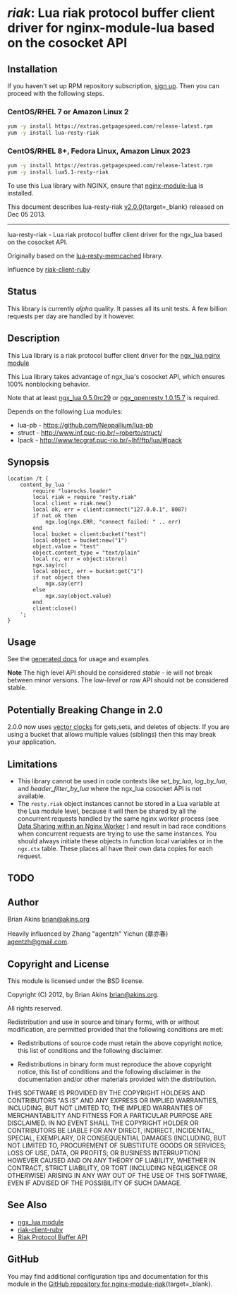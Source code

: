 # *riak*: Lua riak protocol buffer client driver for nginx-module-lua based on the cosocket API


## Installation

If you haven't set up RPM repository subscription, [sign up](https://www.getpagespeed.com/repo-subscribe). Then you can proceed with the following steps.

### CentOS/RHEL 7 or Amazon Linux 2

```bash
yum -y install https://extras.getpagespeed.com/release-latest.rpm
yum -y install lua-resty-riak
```

### CentOS/RHEL 8+, Fedora Linux, Amazon Linux 2023

```bash
yum -y install https://extras.getpagespeed.com/release-latest.rpm
yum -y install lua5.1-resty-riak
```


To use this Lua library with NGINX, ensure that [nginx-module-lua](../modules/lua.md) is installed.

This document describes lua-resty-riak [v2.0.0](https://github.com/bakins/lua-resty-riak/releases/tag/v2.0.0){target=_blank} 
released on Dec 05 2013.
    
<hr />

lua-resty-riak - Lua riak protocol buffer client driver for the ngx_lua
based on the cosocket API.

Originally based on the
[lua-resty-memcached](https://github.com/agentzh/lua-resty-memcached)
library.

Influence by [riak-client-ruby](https://github.com/basho/riak-ruby-client/)

## Status ##

This library is currently _alpha_ quality. It passes all its unit
tests. A few billion requests per day are handled by it however.

## Description ##

This Lua library is a riak protocol buffer client driver for the [ngx_lua nginx module](http://wiki.nginx.org/HttpLuaModule)

This Lua library takes advantage of ngx_lua's cosocket API, which ensures
100% nonblocking behavior.

Note that at least [ngx\_lua 0.5.0rc29](https://github.com/chaoslawful/lua-nginx-module/tags) or [ngx\_openresty 1.0.15.7](http://openresty.org/#Download) is required.

Depends on the following Lua modules:

* lua-pb - https://github.com/Neopallium/lua-pb
* struct - http://www.inf.puc-rio.br/~roberto/struct/
* lpack - http://www.tecgraf.puc-rio.br/~lhf/ftp/lua/#lpack 

## Synopsis ##

    location /t {
        content_by_lua '
            require "luarocks.loader"
            local riak = require "resty.riak"
            local client = riak.new()
            local ok, err = client:connect("127.0.0.1", 8087)
            if not ok then
                ngx.log(ngx.ERR, "connect failed: " .. err)
            end
            local bucket = client:bucket("test")
            local object = bucket:new("1")
            object.value = "test"
            object.content_type = "text/plain"
            local rc, err = object:store()
            ngx.say(rc)
            local object, err = bucket:get("1")
            if not object then
                ngx.say(err)
            else
                ngx.say(object.value)
            end
            client:close()
        ';
    }

## Usage ##

See the [generated docs](http://bakins.github.io/lua-resty-riak/)  for
usage and examples.

**Note** The high level API should be considered _stable_ - ie will
  not break between minor versions. The _low-level_ or _raw_ API
  should not be considered stable. 

## Potentially Breaking Change in 2.0 ##

2.0.0 now uses [vector clocks](http://docs.basho.com/riak/latest/theory/concepts/Vector-Clocks/) for gets,sets, and deletes of objects.  If you are using a bucket that allows multiple values (siblings) then this may break your application.

## Limitations ##

* This library cannot be used in code contexts like *set_by_lua*, *log_by_lua*, and
*header_filter_by_lua* where the ngx\_lua cosocket API is not available.
* The `resty.riak` object instances  cannot be stored in a Lua variable at the Lua module level,
because it will then be shared by all the concurrent requests handled by the same nginx
 worker process (see [Data Sharing within an Nginx Worker](http://wiki.nginx.org/HttpLuaModule#Data\_Sharing\_within\_an\_Nginx_Worker) ) and
result in bad race conditions when concurrent requests are trying to use the same instances.
You should always initiate these objects in function local
variables or in the `ngx.ctx` table. These places all have their own data copies for
each request.


## TODO ##

## Author ##
Brian Akins <brian@akins.org>

Heavily influenced by  Zhang "agentzh" Yichun (章亦春) <agentzh@gmail.com>.

## Copyright and License

This module is licensed under the BSD license.

Copyright (C) 2012, by Brian Akins <brian@akins.org>.

All rights reserved.

Redistribution and use in source and binary forms, with or without modification, are permitted provided that the following conditions are met:

* Redistributions of source code must retain the above copyright notice, this list of conditions and the following disclaimer.

* Redistributions in binary form must reproduce the above copyright notice, this list of conditions and the following disclaimer in the documentation and/or other materials provided with the distribution.

THIS SOFTWARE IS PROVIDED BY THE COPYRIGHT HOLDERS AND CONTRIBUTORS "AS IS" AND ANY EXPRESS OR IMPLIED WARRANTIES, INCLUDING, BUT NOT LIMITED TO, THE IMPLIED WARRANTIES OF MERCHANTABILITY AND FITNESS FOR A PARTICULAR PURPOSE ARE DISCLAIMED. IN NO EVENT SHALL THE COPYRIGHT HOLDER OR CONTRIBUTORS BE LIABLE FOR ANY DIRECT, INDIRECT, INCIDENTAL, SPECIAL, EXEMPLARY, OR CONSEQUENTIAL DAMAGES (INCLUDING, BUT NOT LIMITED TO, PROCUREMENT OF SUBSTITUTE GOODS OR SERVICES; LOSS OF USE, DATA, OR PROFITS; OR BUSINESS INTERRUPTION) HOWEVER CAUSED AND ON ANY THEORY OF LIABILITY, WHETHER IN CONTRACT, STRICT LIABILITY, OR TORT (INCLUDING NEGLIGENCE OR OTHERWISE) ARISING IN ANY WAY OUT OF THE USE OF THIS SOFTWARE, EVEN IF ADVISED OF THE POSSIBILITY OF SUCH DAMAGE.

## See Also ##
* [ngx_lua module](http://wiki.nginx.org/HttpLuaModule)
* [riak-client-ruby](https://github.com/basho/riak-ruby-client/)
* [Riak Protocol Buffer API](https://wiki.basho.com/PBC-API.html)

## GitHub

You may find additional configuration tips and documentation for this module in the [GitHub repository for 
nginx-module-riak](https://github.com/bakins/lua-resty-riak){target=_blank}.